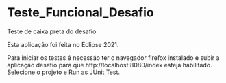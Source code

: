 # Teste_Funcional_Desafio
Teste de caixa preta do desafio

Esta aplicação foi feita no Eclipse 2021.

Para iniciar os testes é necessáo ter o navegador firefox instalado e subir a aplicação desafio para que http://localhost:8080/index esteja habilitado.
Selecione o projeto e Run as JUnit Test.
